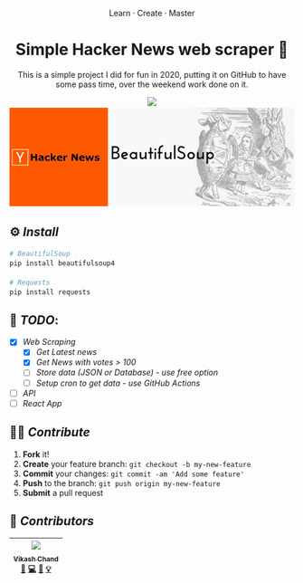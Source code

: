 <div align="center">
    <p>Learn · Create · Master</p>
    <h1>Simple Hacker News web scraper 👀</h1>
    <p>This is a simple project I did for fun in 2020, putting it on GitHub to have some pass time, over the weekend work done on it.</p>
    <img src='https://forthebadge.com/images/badges/made-with-python.svg' />
    <!-- <img src='https://forthebadge.com/images/badges/uses-JS.svg' /> -->
</div>

<div align="center">
    <img src="./assests/Hacker-News-+-BeautifulSoup.jpg" 
        alt="BeautifulSoup"
        style="" />
</div>

## ⚙ **_Install_**

```python
# BeautifulSoup
pip install beautifulsoup4

# Requests
pip install requests
```

## 📃 **_TODO_**:

- [x] _Web Scraping_
  - [x] _Get Latest news_
  - [x] _Get News with votes > 100_
  - [ ] _Store data (JSON or Database) - use free option_
  - [ ] _Setup cron to get data - use GitHub Actions_
- [ ] _API_
- [ ] _React App_

## 🐱‍👤 **_Contribute_**

1. **Fork** it!
2. **Create** your feature branch: `git checkout -b my-new-feature`
3. **Commit** your changes: `git commit -am 'Add some feature'`
4. **Push** to the branch: `git push origin my-new-feature`
5. **Submit** a pull request

## 🧠 **_Contributors_**

<!-- ALL-CONTRIBUTORS-LIST:START - Do not remove or modify this section -->
<!-- prettier-ignore -->
| [<img src="https://avatars1.githubusercontent.com/u/51986613?v=4" width="100px;"/><br /><sub><b>Vikash Chand</b></sub>](https://vikash.ch/)<br />[📖](https://github.com/vikichand//commits?author=vikichand "Documentation") [💻](https://github.com/vikichand/simple-web-scraping-beautifulsoup-hackernews/commits?author=vikichand "Code") [🎨](#design-vikichnad "Design") [💡](#example-vikichnad "Examples") |
| :--------------------------------------------------------------------------------------------------------------------------------------------------------------------------------------------------------------------------------------------------------------------------------------------------------------------------------------------------------------------------------------------------: |

<!-- ALL-CONTRIBUTORS-LIST:END -->
